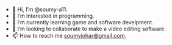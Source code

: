 - 👋 Hi, I’m @soumy-a11.
- 👀 I’m interested in programming.
- 🌱 I’m currently learning game and software develpment.
- 💞️ I’m looking to collaborate to make a video editing software.
- 📫 How to reach me soumyjohar@gmail.com.

<!---
soumy-a11/soumy-a11 is a ✨ special ✨ repository because its `README.md` (this file) appears on your GitHub profile.
You can click the Preview link to take a look at your changes.
--->
